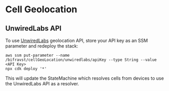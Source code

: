 # Cell Geolocation

## UnwiredLabs API

To use [UnwiredLabs](https://unwiredlabs.com/) geolocation API, store your API key as an SSM parameter and redeploy the stack:

```text
aws ssm put-parameter --name /bifravst/cellGeoLocation/unwiredlabs/apiKey --type String --value <API Key>
npx cdk deploy '*'
```

This will update the StateMachine which resolves cells from devices to use the UnwiredLabs API as a resolver.

